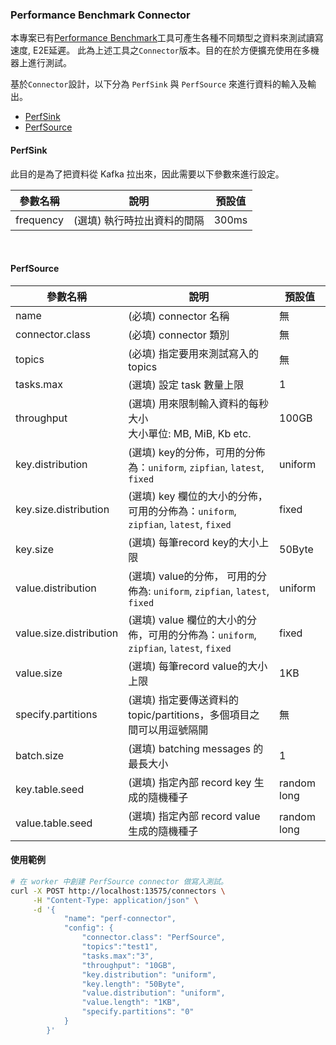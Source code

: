 ### Performance Benchmark Connector

本專案已有[Performance Benchmark](../performance_benchmark.md)工具可產生各種不同類型之資料來測試讀寫速度, E2E延遲。
此為上述工具之`Connector`版本。目的在於方便擴充使用在多機器上進行測試。

基於`Connector`設計，以下分為 `PerfSink` 與 `PerfSource` 來進行資料的輸入及輸出。

<!-- TOC -->

* [PerfSink](#perfsink)
* [PerfSource](#perfsource)

<!-- TOC -->

#### PerfSink

此目的是為了把資料從 Kafka 拉出來，因此需要以下參數來進行設定。

| 參數名稱      | 說明              | 預設值   |
|-----------|-----------------|-------|
| frequency | (選填) 執行時拉出資料的間隔 | 300ms |

<br>

#### PerfSource

| 參數名稱                    | 說明                                                                 | 預設值         |
|-------------------------|--------------------------------------------------------------------|-------------|
| name                    | (必填) connector 名稱                                                  | 無           |
| connector.class         | (必填) connector 類別                                                  | 無           |
| topics                  | (必填) 指定要用來測試寫入的 topics                                             | 無           |
| tasks.max               | (選填) 設定 task 數量上限                                                  | 1           |
| throughput              | (選填) 用來限制輸入資料的每秒大小 <br/> 大小單位: MB, MiB, Kb etc.                    | 100GB       |
| key.distribution        | (選填) key的分佈，可用的分佈為：`uniform`, `zipfian`, `latest`, `fixed`         | uniform     |
| key.size.distribution   | (選填) key 欄位的大小的分佈，可用的分佈為：`uniform`, `zipfian`, `latest`, `fixed`   | fixed       |
| key.size                | (選填) 每筆record key的大小上限                                             | 50Byte      |
| value.distribution      | (選填) value的分佈， 可用的分佈為: `uniform`, `zipfian`, `latest`, `fixed`     | uniform     |
| value.size.distribution | (選填) value 欄位的大小的分佈，可用的分佈為：`uniform`, `zipfian`, `latest`, `fixed` | fixed       |
| value.size              | (選填) 每筆record value的大小上限                                           | 1KB         |
| specify.partitions      | (選填) 指定要傳送資料的 topic/partitions，多個項目之間可以用逗號隔開                       | 無           |
| batch.size              | (選填) batching messages 的最長大小                                       | 1           |
| key.table.seed          | (選填) 指定內部 record key 生成的隨機種子                                       | random long |
| value.table.seed        | (選填) 指定內部 record value 生成的隨機種子                                     | random long |

#### 使用範例

```bash
# 在 worker 中創建 PerfSource connector 做寫入測試。
curl -X POST http://localhost:13575/connectors \
     -H "Content-Type: application/json" \
     -d '{ 
            "name": "perf-connector", 
            "config": {
                "connector.class": "PerfSource",
                "topics":"test1",
                "tasks.max":"3",
                "throughput": "10GB",
                "key.distribution": "uniform",
                "key.length": "50Byte",
                "value.distribution": "uniform",
                "value.length": "1KB",
                "specify.partitions": "0"
            }
        }'
```

